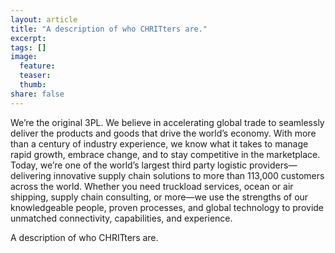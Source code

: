 ```yaml
---
layout: article
title: "A description of who CHRITters are."
excerpt:
tags: []
image:
  feature:
  teaser:
  thumb:
share: false
---
```


We’re the original 3PL.  We believe in accelerating global trade to seamlessly deliver the products and goods that drive the world’s economy. With more than a century of industry experience, we know what it takes to manage rapid growth, embrace change, and to stay competitive in the marketplace. Today, we’re one of the world’s largest third party logistic providers—delivering innovative supply chain solutions to more than 113,000 customers across the world. Whether you need truckload services, ocean or air shipping, supply chain consulting, or more—we use the strengths of our knowledgeable people, proven processes, and global technology to provide unmatched connectivity, capabilities, and experience.

A description of who CHRITters are.
